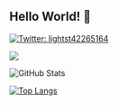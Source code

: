 ## Hello World! 👋

<!--
![Visitors](https://visitor-badge.glitch.me/badge?page_id=namonaki1234&left_color=gray&right_color=blue)
**namonaki1234/namonaki1234** is a ✨ _special_ ✨ repository because its `README.md` (this file) appears on your GitHub profile.
Here are some ideas to get you started:
- 🔭 I’m currently working on ...
- 🌱 I’m currently learning ...
- 👯 I’m looking to collaborate on ...
- 🤔 I’m looking for help with ...
- 💬 Ask me about ...
- 📫 How to reach me: ...
- 😄 Pronouns: ...
- ⚡ Fun fact: ...
-->

[![Twitter: lightst42265164](https://img.shields.io/twitter/follow/lightst42265164?style=social)](https://twitter.com/lightst42265164)

![](https://github-profile-summary-cards.vercel.app/api/cards/profile-details?username=namonaki1234&theme=vue)

![GitHub Stats](https://github-readme-stats.vercel.app/api?username=namonaki1234&show_icons=true)

[![Top Langs](https://github-readme-stats.vercel.app/api/top-langs/?username=namonaki1234&layout=compact&langs_count=6)](https://github.com/anuraghazra/github-readme-stats)
